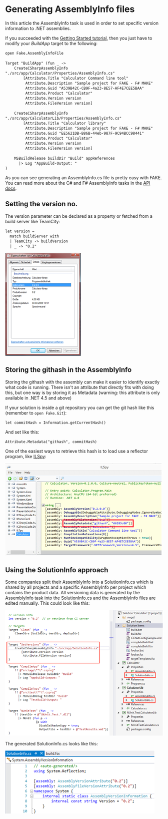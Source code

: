 # Generating AssemblyInfo files

In this article the AssemblyInfo task is used in order to set specific version information to .NET assemblies.

If you succeeded with the [Getting Started tutorial](gettingstarted.html), then you just have to modify your *BuildApp* target to the following:

    open Fake.AssemblyInfoFile

	Target "BuildApp" (fun _ ->
		CreateCSharpAssemblyInfo "./src/app/Calculator/Properties/AssemblyInfo.cs"
			[Attribute.Title "Calculator Command line tool"
			 Attribute.Description "Sample project for FAKE - F# MAKE"
			 Attribute.Guid "A539B42C-CB9F-4a23-8E57-AF4E7CEE5BAA"
			 Attribute.Product "Calculator"
			 Attribute.Version version
			 Attribute.FileVersion version]

		CreateCSharpAssemblyInfo "./src/app/CalculatorLib/Properties/AssemblyInfo.cs"
			[Attribute.Title "Calculator library"
			 Attribute.Description "Sample project for FAKE - F# MAKE"
			 Attribute.Guid "EE5621DB-B86B-44eb-987F-9C94BCC98441"
			 Attribute.Product "Calculator"
			 Attribute.Version version
			 Attribute.FileVersion version]

		MSBuildRelease buildDir "Build" appReferences
		  |> Log "AppBuild-Output: "
	)

As you can see generating an AssemblyInfo.cs file is pretty easy with FAKE. You can read more about the C# and F# AssemblyInfo tasks in the [API docs](apidocs/fake-assemblyinfofile.html).

## Setting the version no.

The version parameter can be declared as a property or fetched from a build server like TeamCity:

	let version =
	  match buildServer with
	  | TeamCity -> buildVersion
	  | _ -> "0.2"

![alt text](pics/assemblyinfo/result.png "The file version is set by FAKE")

## Storing the githash in the AssemblyInfo

Storing the githash with the assembly can make it easier to identify exactly what code is running. There isn't an attribute that
directly fits with doing this, but one way is by storing it as Metadata (warning: this attribute is only available in .NET 4.5 and above)

If your solution is inside a git repository you can get the git hash like this (remember to `open Fake.Git`):

	let commitHash = Information.getCurrentHash()
	
And set like this:

	Attribute.Metadata("githash", commitHash)

One of the easiest ways to retrieve this hash is to load use a reflector program, like [ILSpy](https://github.com/icsharpcode/ILSpy):

![alt text](pics/assemblyinfo/assemblymetadata.png "Checking the git hash of an assembly")

## Using the SolutionInfo approach

Some companies split their AssemblyInfo into a SolutionInfo.cs which is shared by all projects and a specific AssemblyInfo per project which contains the product data. 
All versioning data is generated by the AssemblyInfo task into the SolutionInfo.cs and the AssemblyInfo files are edited manually. This could look like this:

![alt text](pics/assemblyinfo/solutioninfo.png "SolutionInfo.cs is shared between projects")

The generated SolutionInfo.cs looks like this:

![alt text](pics/assemblyinfo/generated.png "Generated SolutionInfo.cs")
